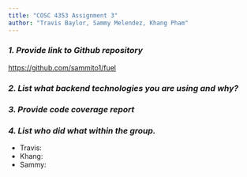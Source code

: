 ```yaml
---
title: "COSC 4353 Assignment 3"
author: "Travis Baylor, Sammy Melendez, Khang Pham"
---
```


### *1. Provide link to Github repository*

https://github.com/sammito1/fuel

### *2. List what backend technologies you are using and why?*

### *3. Provide code coverage report*

### *4. List who did what within the group.*

* Travis:
* Khang:
* Sammy: 